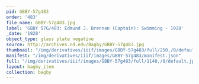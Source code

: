 ```yaml
---
pid: GBBY-57g483
order: '483'
file_name: GBBY-57g483.jpg
label: 'GBBY 57G/483: Edmund J. Brennan (Captain): Swimming - 1928'
_date: '1928'
object_type: glass plate negative
source: http://archives.nd.edu/Bagby/GBBY-57g483.jpg
thumbnail: "/img/derivatives/iiif/images/GBBY-57g483/full/250,/0/default.jpg"
manifest: "/img/derivatives/iiif/images/GBBY-57g483/manifest.json"
full: "/img/derivatives/iiif/images/GBBY-57g483/full/1140,/0/default.jpg"
layout: bagby_item
collection: bagby
---
```

